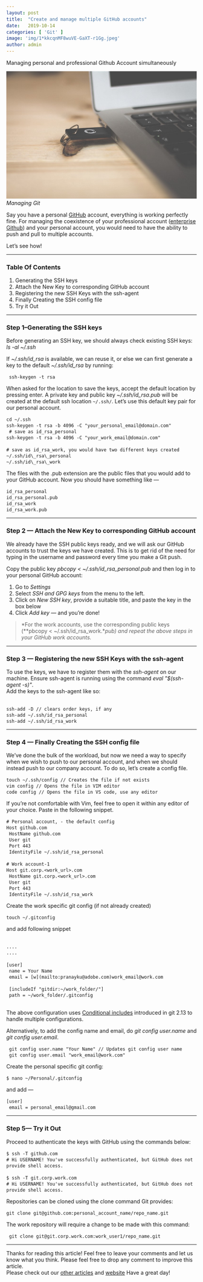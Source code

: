 ```yaml
---
layout:	post
title:	"Create and manage multiple GitHub accounts"
date:	2019-10-14
categories: [ 'Git' ]
image: 'img/1*kkcqnMF8wuVE-GaXT-r1Gg.jpeg'
author: admin
---
```


  Managing personal and professional Github Account simultaneously

![](/img/1*kkcqnMF8wuVE-GaXT-r1Gg.jpeg)*Managing Git*

Say you have a personal [GitHub](https://github.com/) account, everything is working perfectly fine. For managing the coexistence of your professional account ([enterprise Github](https://github.com/enterprise)) and your personal account, you would need to have the ability to push and pull to multiple accounts.

Let’s see how!

***

### Table Of Contents

1. Generating the SSH keys
2. Attach the New Key to corresponding GitHub account
3. Registering the new SSH Keys with the ssh-agent
4. Finally Creating the SSH config file
5. Try it Out

***

### Step 1–Generating the SSH keys

Before generating an SSH key, we should always check existing SSH keys:  
*ls -al ~/.ssh*

If *~/.ssh/id\_rsa* is available, we can reuse it, or else we can first generate a key to the default *~/.ssh/id\_rsa* by running:

```shell
 ssh-keygen -t rsa
```

When asked for the location to save the keys, accept the default location by pressing enter. A private key and public key *~/.ssh/id\_rsa.pub* will be created at the default ssh location `~/.ssh/`. Let’s use this default key pair for our personal account.

```shell
cd ~/.ssh  
ssh-keygen -t rsa -b 4096 -C "your_personal_email@domain.com"  
 # save as id_rsa_personal  
ssh-keygen -t rsa -b 4096 -C "your_work_email@domain.com"  

# save as id_rsa_work, you would have two different keys created ~/.ssh/id\_rsa\_personal  
~/.ssh/id\_rsa\_work
```
The files with the .pub extension are the public files that you would add to your GitHub account.
Now you should have something like —

```shell
id_rsa_personal  
id_rsa_personal.pub  
id_rsa_work  
id_rsa_work.pub
```
***

### Step 2 — Attach the New Key to corresponding GitHub account

We already have the SSH public keys ready, and we will ask our GitHub accounts to trust the keys we have created. This is to get rid of the need for typing in the username and password every time you make a Git push.

Copy the public key *pbcopy < ~/.ssh/id\_rsa\_personal.pub* and then log in to your personal GitHub account:

1. Go to *Settings*
2. Select *SSH and GPG keys* from the menu to the left.
3. Click on *New SSH key*, provide a suitable title, and paste the key in the box below
4. Click *Add key* — and you’re done!

> *For the work accounts, use the corresponding public keys (**pbcopy < ~/.ssh/id\_rsa\_work.**pub) and repeat the above steps in your GitHub work accounts.*

***

### Step 3 — Registering the new SSH Keys with the ssh-agent

To use the keys, we have to register them with the *ssh-agent* on our machine. Ensure ssh-agent is running using the command *eval "$(ssh-agent -s)"*.  
Add the keys to the ssh-agent like so:

```shell

ssh-add -D // clears order keys, if any  
ssh-add ~/.ssh/id_rsa_personal  
ssh-add ~/.ssh/id_rsa_work

```
***

### Step 4 — Finally Creating the SSH config file

We’ve done the bulk of the workload, but now we need a way to specify when we wish to push to our personal account, and when we should instead push to our company account. To do so, let’s create a config file.

```shell
touch ~/.ssh/config // Creates the file if not exists  
vim config // Opens the file in VIM editor  
code config // Opens the file in VS code, use any editor
```
If you’re not comfortable with Vim, feel free to open it within any editor of your choice. Paste in the following snippet.

```shell
# Personal account, - the default config  
Host github.com  
 HostName github.com  
 User git  
 Port 443  
 IdentityFile ~/.ssh/id_rsa_personal  
   
# Work account-1  
Host git.corp.<work_url>.com   
 HostName git.corp.<work_url>.com  
 User git  
 Port 443  
 IdentityFile ~/.ssh/id_rsa_work

```
Create the work specific git config (if not already created)

```shell
touch ~/.gitconfig
```

and add following snippet

```shell

....  
....

[user]  
 name = Your Name  
 email = [w](mailto:pranayku@adobe.com)work_email@work.com
 
 [includeIf "gitdir:~/work_folder/"]  
 path = ~/work_folder/.gitconfig
 
 ```
 The above configuration uses [Conditional includes](https://git-scm.com/docs/git-config#_conditional_includes) introduced in git 2.13 to handle multiple configurations.

Alternatively, to add the config name and email, do *git config user.name* and *git config user.email*.

```
 git config user.name "Your Name" // Updates git config user name  
 git config user.email "work_email@work.com"
```

Create the personal specific git config:
```shell
$ nano ~/Personal/.gitconfig
```

and add —
```shell
[user]  
 email = personal_email@gmail.com
```
***

### Step 5— Try it Out

Proceed to authenticate the keys with GitHub using the commands below:

```shell
$ ssh -T github.com  
# Hi USERNAME! You've successfully authenticated, but GitHub does not provide shell access. 

$ ssh -T git.corp.work.com  
# Hi USERNAME! You've successfully authenticated, but GitHub does not provide shell access.
```

Repositories can be cloned using the clone command Git provides:

```shell
git clone git@github.com:personal_account_name/repo_name.git
```
The work repository will require a change to be made with this command:
```
 git clone git@git.corp.work.com:work_user1/repo_name.git
```
***

Thanks for reading this article! Feel free to leave your comments and let us know what you think. Please feel free to drop any comment to improve this article.  
Please check out our [other articles](https://techmunching.com) and [website](https://techmunching.com) Have a great day!

  